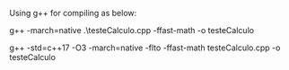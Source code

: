 Using g++ for compiling as below:

g++ -march=native .\testeCalculo.cpp -ffast-math -o testeCalculo

g++ -std=c++17 -O3 -march=native -flto -ffast-math testeCalculo.cpp -o testeCalculo
